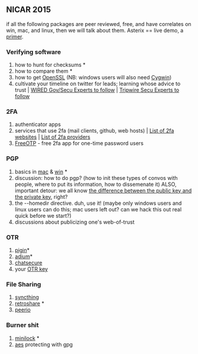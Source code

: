 ## NICAR 2015

if all the following packages are peer reviewed, free, and have correlates on win, mac, and linux, then we will talk about them.  Asterix == live demo, a [primer](http://nerdvittles.com/?p=3148).

### Verifying software

1.	how to hunt for checksums *
1.	how to compare them *
1.	how to get [OpenSSL](https://github.com/openssl/openssl)  (NB: windows users will also need [Cygwin][cygwin])
1.	cultivate your timeline on twitter for leads; learning whose advice to trust | [WIRED Gov/Secu Experts to follow](http://www.wired.com/2013/08/101signals-security/) | [Tripwire Secu Experts to follow](http://www.tripwire.com/state-of-security/security-data-protection/top-25-influencers-in-security-you-should-be-following/)

### 2FA

1.	authenticator apps
1.	services that use 2fa (mail clients, github, web hosts) | [List of 2fa websites](https://twofactorauth.org/) | [List of 2fa providers](https://twofactorauth.org/providers/)
1.	[FreeOTP](https://fedorahosted.org/freeotp/) - free 2fa app for one-time password users

### PGP

1.	basics in [mac](https://ssd.eff.org/en/module/how-use-pgp-mac-os-x) & [win](https://ssd.eff.org/en/module/how-use-pgp-windows-pc) *
1.	discussion: how to do pgp? (how to init these types of convos with people, where to put its information, how to dissemenate it)  ALSO, important detour: we all know [the difference between the public key and the private key][pgp_oops], right?
1.	the --homedir directive.  duh, use it!  (maybe only windows users and linux users can do this; mac users left out? can we hack this out real quick before we start?)
1.	discussions about publicizing one's web-of-trust

### OTR

1.	[pigin](http://www.pidgin.im/)*
1.	[adium](https://adium.im/)*
1.	[chatsecure](https://chatsecure.org/)
1.	your [OTR key](http://en.wikipedia.org/wiki/Off-the-Record_Messaging)

### File Sharing

1.	[syncthing](http://syncthing.net/)
1.	[retroshare](http://retroshare.sourceforge.net/) *
1.	[peerio](https://www.peerio.com/)

### Burner shit

1.	[minilock](https://minilock.io/) *
1.	[aes](http://searchsecurity.techtarget.com/definition/Advanced-Encryption-Standard) protecting with gpg

[pgp_oops]: https://twitter.com/runasand/status/573613717004247040
[cygwin]: http://cygwin.com/